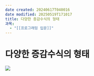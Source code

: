 ```yaml
---
date created: 20240617T040016
date modified: 20250519T171017
title: 다양한 증감수식의 형태
과목:
  - "[[프로그래밍 입문]]"
---
```


# 다양한 증감수식의 형태

![](https://i.imgur.com/McEzbHI.png)
